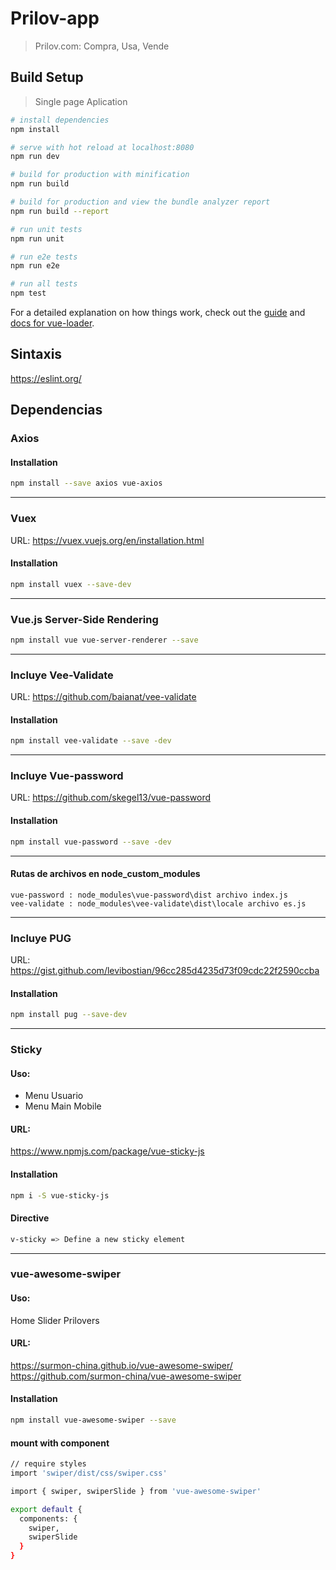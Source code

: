 # Prilov-app 
> Prilov.com: Compra, Usa, Vende

## Build Setup
> Single page Aplication

``` bash
# install dependencies
npm install

# serve with hot reload at localhost:8080
npm run dev

# build for production with minification
npm run build

# build for production and view the bundle analyzer report
npm run build --report

# run unit tests
npm run unit

# run e2e tests
npm run e2e

# run all tests
npm test
```

For a detailed explanation on how things work, check out the [guide](http://vuejs-templates.github.io/webpack/) and [docs for vue-loader](http://vuejs.github.io/vue-loader).

## Sintaxis
https://eslint.org/

## Dependencias

### Axios
#### Installation
``` bash
npm install --save axios vue-axios
```
---
### Vuex
URL: https://vuex.vuejs.org/en/installation.html
#### Installation
``` bash
npm install vuex --save-dev
```
---
### Vue.js Server-Side Rendering
``` bash
npm install vue vue-server-renderer --save 
```
---
### Incluye Vee-Validate
URL: https://github.com/baianat/vee-validate
#### Installation
``` bash
npm install vee-validate --save -dev
```
---

### Incluye Vue-password
URL: https://github.com/skegel13/vue-password
#### Installation
``` bash
npm install vue-password --save -dev
```
---
#### Rutas de archivos en node_custom_modules
    vue-password : node_modules\vue-password\dist archivo index.js
    vee-validate : node_modules\vee-validate\dist\locale archivo es.js

---
### Incluye PUG
URL: https://gist.github.com/levibostian/96cc285d4235d73f09cdc22f2590ccba
#### Installation
``` bash
npm install pug --save-dev
```
---
### Sticky
#### Uso:
* Menu Usuario
* Menu Main Mobile
#### URL:
https://www.npmjs.com/package/vue-sticky-js
#### Installation
``` bash
npm i -S vue-sticky-js
```
#### Directive
``` bash
v-sticky => Define a new sticky element
```
---
### vue-awesome-swiper
#### Uso:
Home Slider Prilovers
#### URL:
https://surmon-china.github.io/vue-awesome-swiper/
https://github.com/surmon-china/vue-awesome-swiper
#### Installation
``` bash
npm install vue-awesome-swiper --save
```
#### mount with component
``` bash
// require styles
import 'swiper/dist/css/swiper.css'

import { swiper, swiperSlide } from 'vue-awesome-swiper'

export default {
  components: {
    swiper,
    swiperSlide
  }
}
```